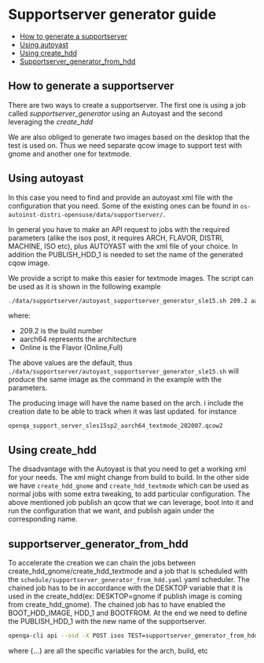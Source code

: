# Supportserver generator guide
- [How to generate a supportserver](#How-to-generate-a-supportserver)
- [Using autoyast](#Using-autoyast)
- [Using create_hdd](#Using-create_hdd)
- [Supportserver_generator_from_hdd](#Supportserver_generator_from_hdd)

## How to generate a supportserver

There are two ways to create a supportserver. The first one is using a job called *supportserver_generator* using an Autoyast and the second leveraging the *create_hdd*

We are also obliged to generate two images based on the desktop that the test is used on. Thus we need separate qcow image to support test with gnome and another one for textmode.

## Using autoyast

In this case you need to find and provide an autoyast xml file with the configuration that you need. Some of the existing ones can be found in `os-autoinst-distri-opensuse/data/supportserver/`.

In general you have to make an API request to jobs with the required parameters (alike the isos post, it requires ARCH, FLAVOR, DISTRI, MACHINE, ISO etc), plus AUTOYAST with the xml file of your choice. In addition the PUBLISH_HDD_1 is needed to set the name of the generated cqow image. 

We provide a script to make this easier for textmode images. The script can be used as it is shown in the following example

```bash
./data/supportserver/autoyast_supportserver_generator_sle15.sh 209.2 aarch64 Online
```

where:
- 209.2 is the build number
- aarch64 represents the architecture
- Online is the Flavor (Online,Full)

The above values are the default, thus `./data/supportserver/autoyast_supportserver_generator_sle15.sh` will produce the same image as the command in the example with the parameters.

The producing image will have the name based on the arch. i include the creation date to be able to track when it was last updated. for instance
```
openqa_support_server_sles15sp2_aarch64_textmode_202007.qcow2
```

## Using create_hdd

The disadvantage with the Autoyast is that you need to get a working xml for your needs. The xml might change from build to build. In the other side we have `create_hdd_gnome` and `create_hdd_textmode` which can be used as normal jobs with some extra tweaking, to add particular configuration. The above mentioned job publish an qcow that we can leverage, boot into it and run the configuration that we want, and publish again under the corresponding name.

## supportserver_generator_from_hdd

To accelerate the creation we can chain the jobs between create_hdd_gnome/create_hdd_textmode and a job that is scheduled with the `schedule/supportserver_generator_from_hdd.yaml` yaml scheduler. The chained job has to be in accordance with the DESKTOP variable that it is used in the create_hdd(ex: DESKTOP=gnome if publish image is coming from create_hdd_gnome). The chained job has to have enabled the BOOT_HDD_IMAGE, HDD_1 and BOOTFROM. At the end we need to define the PUBLISH_HDD_1 with the new name of the supportserver.

```bash
openqa-cli api --osd -X POST isos TEST=supportserver_generator_from_hdd YAML_SCHEDULE=schedule/supportserver_generator_from_hdd.yaml PUBLISH_HDD_1=openqa_support_server_sles15sp2_%ARCH%_%BUILD%@%MACHINE%_%DESKTOP%.qcow2 DESKTOP=textmode START_AFTER_TEST=create_hdd_gnome:aarch64 BOOTFROM=c _SKIP_CHAINED_DEPS=1 CONSOLE_JUST_ACTIVATED=0 HDD_1=SLES-15-SP2-%ARCH%-Build%{BUILD}%@%ARCH%-%DESKTOP%.qcow2 {...}
```

where {...} are all the specific variables for the arch, build, etc
